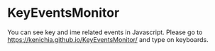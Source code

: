 # KeyEventsMonitor

You can see key and ime related events in Javascript. Please go to https://kenichia.github.io/KeyEventsMonitor/ and type on keyboards.
